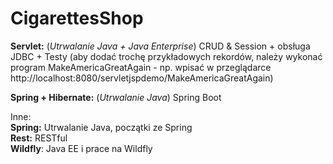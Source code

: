 # CigarettesShop

**Servlet:** (*Utrwalanie Java + Java Enterprise*) CRUD & Session + obsługa JDBC + Testy 
(aby dodać trochę przykładowych rekordów, należy wykonać program MakeAmericaGreatAgain - np. wpisać w przeglądarce http://localhost:8080/servletjspdemo/MakeAmericaGreatAgain)

**Spring + Hibernate:** (*Utrwalanie Java*) Spring Boot

Inne:  
**Spring:** Utrwalanie Java, początki ze Spring  
**Rest:** RESTful  
**Wildfly**: Java EE i prace na Wildfly  


